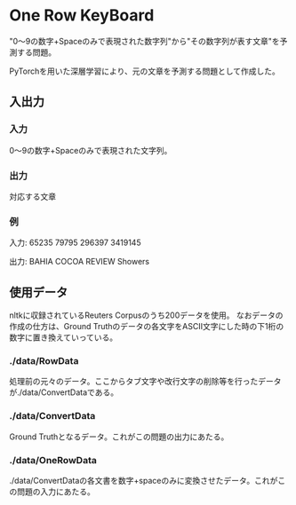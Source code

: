 # One Row KeyBoard
"0〜9の数字+Spaceのみで表現された数字列"から"その数字列が表す文章"を予測する問題。

PyTorchを用いた深層学習により、元の文章を予測する問題として作成した。

## 入出力
### 入力
0〜9の数字+Spaceのみで表現された文字列。

### 出力
対応する文章

### 例
入力: 65235 79795 296397 3419145

出力: BAHIA COCOA REVIEW Showers

## 使用データ
nltkに収録されているReuters Corpusのうち200データを使用。
なおデータの作成の仕方は、Ground Truthのデータの各文字をASCII文字にした時の下1桁の数字に置き換えていっている。
### ./data/RowData
処理前の元々のデータ。ここからタブ文字や改行文字の削除等を行ったデータが./data/ConvertDataである。
### ./data/ConvertData
Ground Truthとなるデータ。これがこの問題の出力にあたる。
### ./data/OneRowData
./data/ConvertDataの各文書を数字+spaceのみに変換させたデータ。これがこの問題の入力にあたる。

